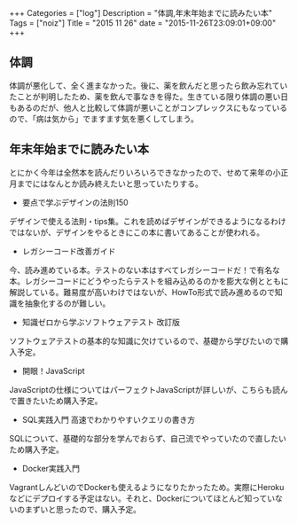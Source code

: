 +++
Categories = ["log"]
Description = "体調,年末年始までに読みたい本"
Tags = ["noiz"]
Title = "2015 11 26"
date = "2015-11-26T23:09:01+09:00"
+++

## 体調
体調が悪化して、全く進まなかった。後に、薬を飲んだと思ったら飲み忘れていたことが判明したため、薬を飲んで事なきを得た。生きている限り体調の悪い日もあるのだが、他人と比較して体調が悪いことがコンプレックスにもなっているので、「病は気から」でますます気を悪くしてしまう。

## 年末年始までに読みたい本
とにかく今年は全然本を読んだりいろいろできなかったので、せめて来年の小正月までにはなんとか読み終えたいと思っていたりする。

* 要点で学ぶデザインの法則150

デザインで使える法則・tips集。これを読めばデザインができるようになるわけではないが、デザインをやるときにこの本に書いてあることが使われる。

* レガシーコード改善ガイド

今、読み進めている本。テストのない本はすべてレガシーコードだ！で有名な本。レガシーコードにどうやったらテストを組み込めるのかを膨大な例とともに解説している。難易度が高いわけではないが、HowTo形式で読み進めるので知識を抽象化するのが難しい。

* 知識ゼロから学ぶソフトウェアテスト 改訂版

ソフトウェアテストの基本的な知識に欠けているので、基礎から学びたいので購入予定。

* 開眼！JavaScript

JavaScriptの仕様についてはパーフェクトJavaScriptが詳しいが、こちらも読んで置きたいため購入予定。

* SQL実践入門 高速でわかりやすいクエリの書き方

SQLについて、基礎的な部分を学んでおらず、自己流でやっていたので直したいため購入予定。

* Docker実践入門

VagrantしんどいのでDockerも使えるようになりたかったため。実際にHerokuなどにデプロイする予定はない。それと、Dockerについてほとんど知っていないのまずいと思ったので、購入予定。